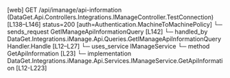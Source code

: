 [web] GET /api/imanage/api-information  (DataGet.Api.Controllers.Integrations.IManageController.TestConnection)  [L138–L146] status=200 [auth=Authentication.MachineToMachinePolicy]
  └─ sends_request GetIManageApiInformationQuery [L142]
    └─ handled_by DataGet.Integrations.iManage.Api.Queries.GetIManageApiInformationQueryHandler.Handle [L12–L27]
      └─ uses_service IManageService
        └─ method GetApiInformation [L23]
          └─ implementation DataGet.Integrations.iManage.Api.Services.IManageService.GetApiInformation [L12-L223]


